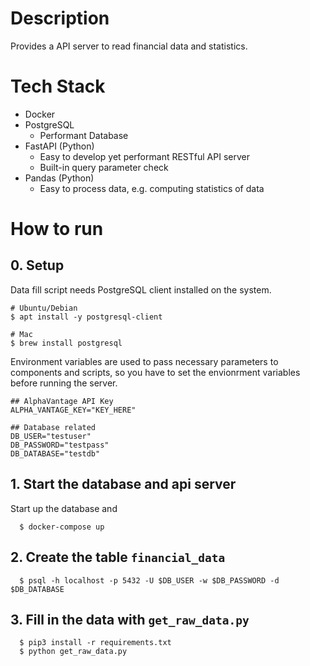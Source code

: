 # Description
Provides a API server to read financial data and statistics.

# Tech Stack
- Docker
- PostgreSQL
  - Performant Database
- FastAPI (Python)
  - Easy to develop yet performant RESTful API server
  - Built-in query parameter check
- Pandas (Python)
  - Easy to process data, e.g. computing statistics of data
  


# How to run
## 0. Setup
Data fill script needs PostgreSQL client installed on the system.
```
# Ubuntu/Debian
$ apt install -y postgresql-client

# Mac
$ brew install postgresql
```

Environment variables are used to pass necessary parameters to components and scripts, so you have to set the envionrment variables before running the server.
```
## AlphaVantage API Key
ALPHA_VANTAGE_KEY="KEY_HERE"

## Database related
DB_USER="testuser"
DB_PASSWORD="testpass"
DB_DATABASE="testdb"

```

## 1. Start the database and api server
Start up the database and 

```
  $ docker-compose up
```

## 2. Create the table `financial_data`
```
  $ psql -h localhost -p 5432 -U $DB_USER -w $DB_PASSWORD -d $DB_DATABASE
```

## 3. Fill in the data with `get_raw_data.py`
```
  $ pip3 install -r requirements.txt
  $ python get_raw_data.py
```

